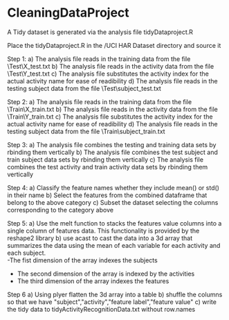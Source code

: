 CleaningDataProject
===================

A Tidy dataset is generated via the analysis file tidyDataproject.R

Place the tidyDataproject.R in the /UCI HAR Dataset directory and source it

Step 1: 
   a) The analysis file reads in the training data from the file \Test\X_test.txt
   b) The analysis file reads in the activity data from the file \Test\Y_test.txt
   c) The analysis file substitutes the activity index for the actual activity name for ease of readibility
   d) The analysis file reads in the testing subject data from the file \Test\subject_test.txt

Step 2: 
   a) The analysis file reads in the training data from the file \Train\X_train.txt
   b) The analysis file reads in the activity data from the file \Train\Y_train.txt
   c) The analysis file substitutes the activity index for the actual activity name for ease of readibility
   d) The analysis file reads in the testing subject data from the file \Train\subject_train.txt

Step 3:
   a) The analysis file combines the testing and training data sets by rbinding them vertically
   b) The analysis file combines the test subject and train subject data sets by rbinding them vertically
   c) The analysis file combines the test activity and train activity data sets by rbinding them vertically

Step 4:
   a) Classify the feature names whether they include mean() or std() in their name
   b) Select the features from the combined dataframe that belong to the above category
   c) Subset the dataset selecting the columns corresponding to the category above

Step 5:
   a) Use the melt function to stacks the features value columns into a single column of features data.
   This functionality is provided by the reshape2 library
   b) use acast to cast the data into a 3d array that summarizes the data using the mean of each variable for each activity and each subject.  
   -The fist dimension of the array indexes the subjects
   - The second dimension of the array is indexed by the activities
   - The third dimension of the array indexes the features
    
Step 6
   a) Using plyer flatten the 3d array into a table
   b) shuffle the columns so that we have "subject","activity","feature label","feature value"
   c) write the tidy data to tidyActivityRecognitionData.txt without row.names

